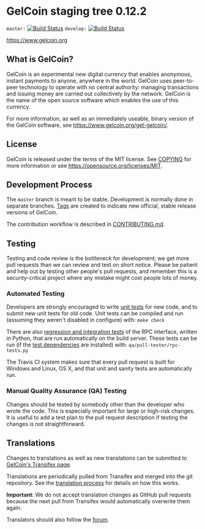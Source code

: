GelCoin staging tree 0.12.2
===============================

`master:` [![Build Status](https://travis-ci.org/gelcoinpay/gelcoin.svg?branch=master)](https://travis-ci.org/gelcoinpay/gelcoin) `develop:` [![Build Status](https://travis-ci.org/gelcoinpay/gelcoin.svg?branch=develop)](https://travis-ci.org/gelcoinpay/gelcoin/branches)

https://www.gelcoin.org


What is GelCoin?
----------------

GelCoin is an experimental new digital currency that enables anonymous, instant
payments to anyone, anywhere in the world. GelCoin uses peer-to-peer technology
to operate with no central authority: managing transactions and issuing money
are carried out collectively by the network. GelCoin is the name of the open
source software which enables the use of this currency.

For more information, as well as an immediately useable, binary version of
the GelCoin software, see https://www.gelcoin.org/get-gelcoin/.


License
-------

GelCoin is released under the terms of the MIT license. See [COPYING](COPYING) for more
information or see https://opensource.org/licenses/MIT.

Development Process
-------------------

The `master` branch is meant to be stable. Development is normally done in separate branches.
[Tags](https://github.com/gelcoinpay/gelcoin/tags) are created to indicate new official,
stable release versions of GelCoin.

The contribution workflow is described in [CONTRIBUTING.md](CONTRIBUTING.md).

Testing
-------

Testing and code review is the bottleneck for development; we get more pull
requests than we can review and test on short notice. Please be patient and help out by testing
other people's pull requests, and remember this is a security-critical project where any mistake might cost people
lots of money.

### Automated Testing

Developers are strongly encouraged to write [unit tests](/doc/unit-tests.md) for new code, and to
submit new unit tests for old code. Unit tests can be compiled and run
(assuming they weren't disabled in configure) with: `make check`

There are also [regression and integration tests](/qa) of the RPC interface, written
in Python, that are run automatically on the build server.
These tests can be run (if the [test dependencies](/qa) are installed) with: `qa/pull-tester/rpc-tests.py`

The Travis CI system makes sure that every pull request is built for Windows
and Linux, OS X, and that unit and sanity tests are automatically run.

### Manual Quality Assurance (QA) Testing

Changes should be tested by somebody other than the developer who wrote the
code. This is especially important for large or high-risk changes. It is useful
to add a test plan to the pull request description if testing the changes is
not straightforward.

Translations
------------

Changes to translations as well as new translations can be submitted to
[GelCoin's Transifex page](https://www.transifex.com/projects/p/gelcoin/).

Translations are periodically pulled from Transifex and merged into the git repository. See the
[translation process](doc/translation_process.md) for details on how this works.

**Important**: We do not accept translation changes as GitHub pull requests because the next
pull from Transifex would automatically overwrite them again.

Translators should also follow the [forum](https://www.gelcoin.org/forum/topic/gelcoin-worldwide-collaboration.88/).
